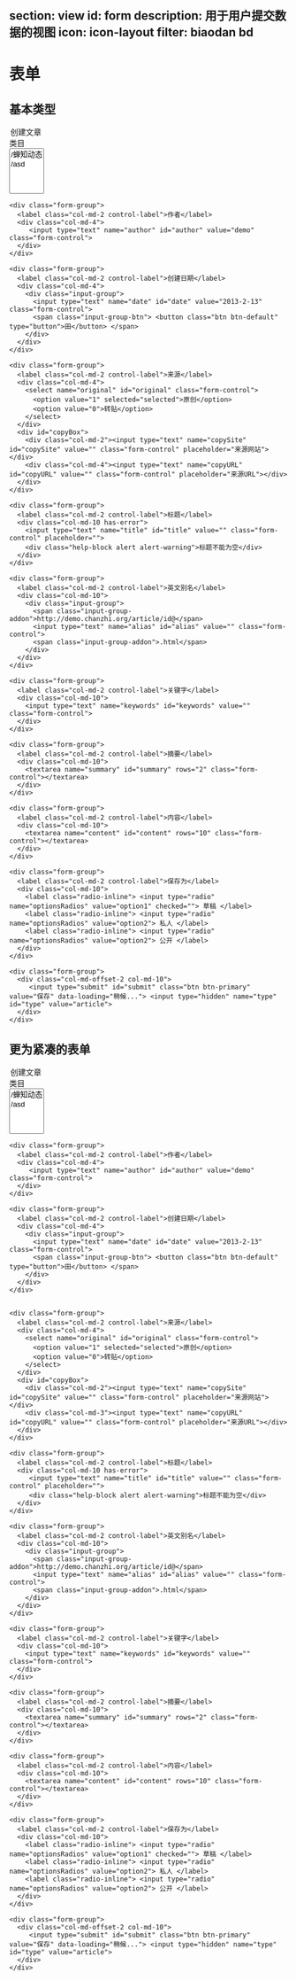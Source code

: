 ﻿section: view
id: form
description: 用于用户提交数据的视图
icon: icon-layout
filter: biaodan bd
---

# 表单

## 基本类型

<div class="example">
  <form class="form-horizontal" role="form" method="post">
    <legend>创建文章</legend>
    <div class="form-group">
      <label class="col-md-2 control-label required">类目</label>
      <div class="col-md-4">
        <select name="categories[]" id="categories" multiple="multiple" class="select-3 form-control chosen">
          <option value="2">/蝉知动态</option>
          <option value="51">/asd</option>
        </select>
      </div>
    </div>

    <div class="form-group">
      <label class="col-md-2 control-label">作者</label>
      <div class="col-md-4">
         <input type="text" name="author" id="author" value="demo" class="form-control">
      </div>
    </div>

    <div class="form-group">
      <label class="col-md-2 control-label">创建日期</label>
      <div class="col-md-4">
        <div class="input-group">
          <input type="text" name="date" id="date" value="2013-2-13" class="form-control">
          <span class="input-group-btn"> <button class="btn btn-default" type="button">田</button> </span>
        </div>
      </div>
    </div>

    <div class="form-group">
      <label class="col-md-2 control-label">来源</label>
      <div class="col-md-4">
        <select name="original" id="original" class="form-control">
          <option value="1" selected="selected">原创</option>
          <option value="0">转贴</option>
        </select>
      </div>
      <div id="copyBox">
        <div class="col-md-2"><input type="text" name="copySite" id="copySite" value="" class="form-control" placeholder="来源网站"></div>
        <div class="col-md-4"><input type="text" name="copyURL" id="copyURL" value="" class="form-control" placeholder="来源URL"></div>
      </div>
    </div>

    <div class="form-group">
      <label class="col-md-2 control-label">标题</label>
      <div class="col-md-10 has-error">
        <input type="text" name="title" id="title" value="" class="form-control" placeholder="">
        <div class="help-block alert alert-warning">标题不能为空</div>
      </div>
    </div>

    <div class="form-group">
      <label class="col-md-2 control-label">英文别名</label>
      <div class="col-md-10">
        <div class="input-group">
          <span class="input-group-addon">http://demo.chanzhi.org/article/id@</span>
          <input type="text" name="alias" id="alias" value="" class="form-control">
          <span class="input-group-addon">.html</span>
        </div>
      </div>
    </div>

    <div class="form-group">
      <label class="col-md-2 control-label">关键字</label>
      <div class="col-md-10">
        <input type="text" name="keywords" id="keywords" value="" class="form-control">
      </div>
    </div>

    <div class="form-group">
      <label class="col-md-2 control-label">摘要</label>
      <div class="col-md-10">
        <textarea name="summary" id="summary" rows="2" class="form-control"></textarea>
      </div>
    </div>

    <div class="form-group">
      <label class="col-md-2 control-label">内容</label>
      <div class="col-md-10">
        <textarea name="content" id="content" rows="10" class="form-control"></textarea>
      </div>
    </div>

    <div class="form-group">
      <label class="col-md-2 control-label">保存为</label>
      <div class="col-md-10">
        <label class="radio-inline"> <input type="radio" name="optionsRadios" value="option1" checked=""> 草稿 </label>
        <label class="radio-inline"> <input type="radio" name="optionsRadios" value="option2"> 私人 </label>
        <label class="radio-inline"> <input type="radio" name="optionsRadios" value="option2"> 公开 </label>
      </div>
    </div>

    <div class="form-group">
      <div class="col-md-offset-2 col-md-10">
         <input type="submit" id="submit" class="btn btn-primary" value="保存" data-loading="稍候..."> <input type="hidden" name="type" id="type" value="article">
      </div>
    </div>
  </form>
</div>

## 更为紧凑的表单

<div class="example">
  <form class="form-horizontal form-condensed" role="form" method="post">
    <legend>创建文章</legend>
    <div class="form-group">
      <label class="col-md-2 control-label required">类目</label>
      <div class="col-md-4">
        <select name="categories[]" id="categories" multiple="multiple" class="select-3 form-control chosen">
          <option value="2">/蝉知动态</option>
          <option value="51">/asd</option>
        </select>
      </div>
    </div>

    <div class="form-group">
      <label class="col-md-2 control-label">作者</label>
      <div class="col-md-4">
         <input type="text" name="author" id="author" value="demo" class="form-control">
      </div>
    </div>

    <div class="form-group">
      <label class="col-md-2 control-label">创建日期</label>
      <div class="col-md-4">
        <div class="input-group">
          <input type="text" name="date" id="date" value="2013-2-13" class="form-control">
          <span class="input-group-btn"> <button class="btn btn-default" type="button">田</button> </span>
        </div>
      </div>
    </div>


    <div class="form-group">
      <label class="col-md-2 control-label">来源</label>
      <div class="col-md-4">
        <select name="original" id="original" class="form-control">
          <option value="1" selected="selected">原创</option>
          <option value="0">转贴</option>
        </select>
      </div>
      <div id="copyBox">
        <div class="col-md-2"><input type="text" name="copySite" id="copySite" value="" class="form-control" placeholder="来源网站"></div>
        <div class="col-md-3"><input type="text" name="copyURL" id="copyURL" value="" class="form-control" placeholder="来源URL"></div>
      </div>
    </div>

    <div class="form-group">
      <label class="col-md-2 control-label">标题</label>
      <div class="col-md-10 has-error">
         <input type="text" name="title" id="title" value="" class="form-control" placeholder="">
         <div class="help-block alert alert-warning">标题不能为空</div>
      </div>
    </div>

    <div class="form-group">
      <label class="col-md-2 control-label">英文别名</label>
      <div class="col-md-10">
        <div class="input-group">
          <span class="input-group-addon">http://demo.chanzhi.org/article/id@</span>
          <input type="text" name="alias" id="alias" value="" class="form-control">
          <span class="input-group-addon">.html</span>
        </div>
      </div>
    </div>

    <div class="form-group">
      <label class="col-md-2 control-label">关键字</label>
      <div class="col-md-10">
        <input type="text" name="keywords" id="keywords" value="" class="form-control">
      </div>
    </div>

    <div class="form-group">
      <label class="col-md-2 control-label">摘要</label>
      <div class="col-md-10">
        <textarea name="summary" id="summary" rows="2" class="form-control"></textarea>
      </div>
    </div>

    <div class="form-group">
      <label class="col-md-2 control-label">内容</label>
      <div class="col-md-10">
        <textarea name="content" id="content" rows="10" class="form-control"></textarea>
      </div>
    </div>

    <div class="form-group">
      <label class="col-md-2 control-label">保存为</label>
      <div class="col-md-10">
        <label class="radio-inline"> <input type="radio" name="optionsRadios" value="option1" checked=""> 草稿 </label>
        <label class="radio-inline"> <input type="radio" name="optionsRadios" value="option2"> 私人 </label>
        <label class="radio-inline"> <input type="radio" name="optionsRadios" value="option2"> 公开 </label>
      </div>
    </div>

    <div class="form-group">
      <div class="col-md-offset-2 col-md-10">
         <input type="submit" id="submit" class="btn btn-primary" value="保存" data-loading="稍候..."> <input type="hidden" name="type" id="type" value="article">
      </div>
    </div>
  </form>
</div>
